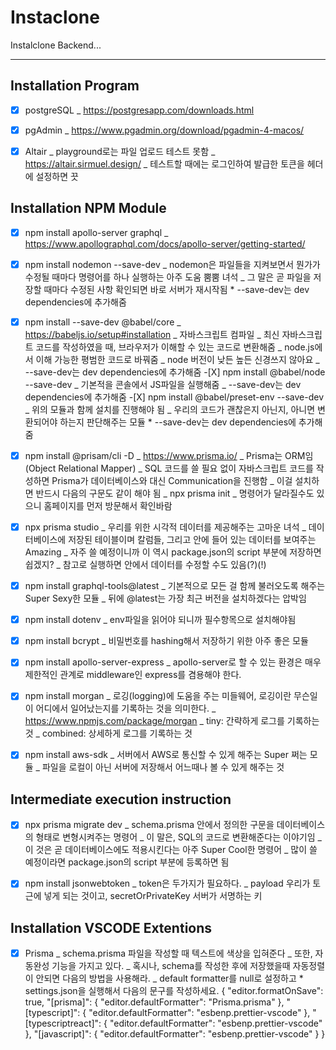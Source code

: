 # Instaclone

Instalclone Backend...

---

## Installation Program

-[X] postgreSQL
\_ https://postgresapp.com/downloads.html

-[X] pgAdmin
\_ https://www.pgadmin.org/download/pgadmin-4-macos/

-[X] Altair
_ playground로는 파일 업로드 테스트 못함
_ https://altair.sirmuel.design/
\_ 테스트할 때에는 로그인하여 발급한 토큰을 헤더에 설정하면 끗

## Installation NPM Module

-[X] npm install apollo-server graphql
\_ https://www.apollographql.com/docs/apollo-server/getting-started/

-[X] npm install nodemon --save-dev
_ nodemon은 파일들을 지켜보면서 뭔가가 수정될 때마다 명령어를 하나 실행하는 아주 도움 뿜뿜 녀석
_ 그 말은 곧 파일을 저장할 때마다 수정된 사항 확인되면 바로 서버가 재시작됨 \* --save-dev는 dev dependencies에 추가해줌

-[X] npm install --save-dev @babel/core
_ https://babeljs.io/setup#installation
_ 자바스크립트 컴파일
_ 최신 자바스크립트 코드를 작성하였을 때, 브라우저가 이해할 수 있는 코드로 변환해줌
_ node.js에서 이해 가능한 평범한 코드로 바꿔줌
_ node 버전이 낮든 높든 신경쓰지 않아요
_ --save-dev는 dev dependencies에 추가해줌 -[X] npm install @babel/node --save-dev
_ 기본적을 콘솔에서 JS파일을 실행해줌
_ --save-dev는 dev dependencies에 추가해줌 -[X] npm install @babel/preset-env --save-dev
_ 위의 모듈과 함께 설치를 진행해야 됨
_ 우리의 코드가 괜찮은지 아닌지, 아니면 변환되어야 하는지 판단해주는 모듈 \* --save-dev는 dev dependencies에 추가해줌

-[X] npm install @prisam/cli -D
_ https://www.prisma.io/
_ Prisma는 ORM임 (Object Relational Mapper)
_ SQL 코드를 쓸 필요 없이 자바스크립트 코드를 작성하면 Prisma가 데이터베이스와 대신 Communication을 진행함
_ 이걸 설치하면 반드시 다음의 구문도 같이 해야 됨
_ npx prisma init
_ 명령어가 달라질수도 있으니 홈페이지를 먼저 방문해서 확인바람

-[X] npx prisma studio
\_ 우리를 위한 시각적 데이터를 제공해주는 고마운 녀석
\_ 데이터베이스에 저장된 테이블이며 칼럼들, 그리고 안에 들어 있는 데이터를 보여주는 Amazing
\_ 자주 쓸 예정이니까 이 역시 package.json의 script 부분에 저장하면 쉽겠지?
\_ 참고로 실행하면 안에서 데이터를 수정할 수도 있음(?)(!)

-[X] npm install graphql-tools@latest
\_ 기본적으로 모든 걸 함께 불러오도록 해주는 Super Sexy한 모듈
\_ 뒤에 @latest는 가장 최근 버전을 설치하겠다는 압박임

-[X] npm install dotenv
\_ env파일을 읽어야 되니까 필수항목으로 설치해야됨

-[X] npm install bcrypt
\_ 비밀번호를 hashing해서 저장하기 위한 아주 좋은 모듈

-[X] npm install apollo-server-express
\_ apollo-server로 할 수 있는 환경은 매우 제한적인 관계로 middleware인 express를 겸용해야 한다.

-[X] npm install morgan
\_ 로깅(logging)에 도움을 주는 미들웨어, 로깅이란 무슨일이 어디에서 일어났는지를 기록하는 것을 의미한다.
_ https://www.npmjs.com/package/morgan
_ tiny: 간략하게 로그를 기록하는 것
\_ combined: 상세하게 로그를 기록하는 것

-[X] npm install aws-sdk
\_ 서버에서 AWS로 통신할 수 있게 해주는 Super 쩌는 모듈
\_ 파일을 로컬이 아닌 서버에 저장해서 어느때나 볼 수 있게 해주는 것

## Intermediate execution instruction

-[X] npx prisma migrate dev
\_ schema.prisma 안에서 정의한 구문을 데이터베이스의 형태로 변형시켜주는 명령어
\_ 이 말은, SQL의 코드로 변환해준다는 이야기임
\_이 것은 곧 데이터베이스에도 적용시킨다는 아주 Super Cool한 명령어
\_ 많이 쓸 예정이라면 package.json의 script 부분에 등록하면 됨

-[X] npm install jsonwebtoken
\_ token은 두가지가 필요하다.
\_ payload 우리가 토근에 넣게 되는 것이고, secretOrPrivateKey 서버가 서명하는 키

## Installation VSCODE Extentions

-[X] Prisma
_ schema.prisma 파일을 작성할 때 텍스트에 색상을 입혀준다
_ 또한, 자동완성 기능을 가지고 있다.
_ 혹시나, schema를 작성한 후에 저장했을때 자동정렬이 안되면 다음의 방법을 사용해라.
_ default formatter를 null로 설정하고 \* settings.json을 실행해서 다음의 문구를 작성하세요.
{
"editor.formatOnSave": true,
"[prisma]": {
"editor.defaultFormatter": "Prisma.prisma"
},
"[typescript]": {
"editor.defaultFormatter": "esbenp.prettier-vscode"
},
"[typescriptreact]": {
"editor.defaultFormatter": "esbenp.prettier-vscode"
},
"[javascript]": {
"editor.defaultFormatter": "esbenp.prettier-vscode"
}
}

